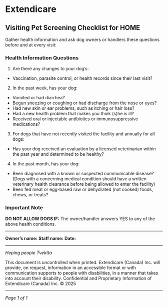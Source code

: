 # Extendicare
## Visiting Pet Screening Checklist for HOME

Gather health information and ask dog owners or handlers these questions before and at every visit:

### Health Information Questions
1. Are there any changes to your dog’s:
- Vaccination, parasite control, or health records since their last visit?
2. In the past week, has your dog:
- Vomited or had diarrhea?
- Begun sneezing or coughing or had discharge from the nose or eyes?
- Had new skin or ear problems, such as itching or hair loss?
- Had a new health problem that makes you think (s)he is ill?
- Received oral or injectable antibiotics or immunosuppressive medications?
3. For dogs that have not recently visited the facility and annually for all dogs:
- Has your dog received an evaluation by a licensed veterinarian within the past year and determined to be healthy?
4. In the past month, has your dog:
- Been diagnosed with a known or suspected communicable disease? (Dogs with a concerning medical condition should have a written veterinary health clearance before being allowed to enter the facility)
- Been fed meat or egg-based raw or dehydrated (not cooked) foods, chews, or treats?

### Important Note
**DO NOT ALLOW DOGS IF:** The owner/handler answers YES to any of the above health conditions.

----

**Owner’s name:**
**Staff name:**
**Date:**

----

*Heping peopie*
*Tvektta*

This document is uncontrolled when printed. Extendicare (Canada) Inc. will provide, on request, information in an accessible format or with communication supports to people with disabilities, in a manner that takes into account their disability. Confidential and Proprietary Information of Extendicare (Canada) Inc. © 2025

----

*Page 1 of 1*